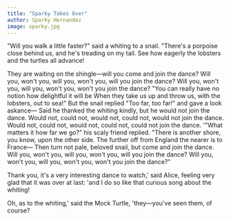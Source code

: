 ```yaml
---
title: "Sparky Takes Over"
author: Sparky Hernandez
image: sparky.jpg
---
```


"Will you walk a little faster?" said a whiting to a snail. "There's a porpoise close behind us, and he's treading on my tail.  See how eagerly the lobsters and the turtles all advance!

They are waiting on the shingle&mdash;will you come and join the dance?  Will you, won't you, will you, won't you, will you join the dance?  Will you, won't you, will you, won't you, won't you join the dance? "You can really have no notion how delightful it will be   When they take us up and throw us, with the lobsters, out to sea!"   But the snail replied "Too far, too far!" and gave a look askance&mdash; Said he thanked the whiting kindly, but he would not join the dance.  Would not, could not, would not, could not, would not join the dance. Would not, could not, would not, could not, could not join the dance. '"What matters it how far we go?" his scaly friend replied. "There is another shore, you know, upon the other side. The further off from England the nearer is to France&mdash; Then turn not pale, beloved snail, but come and join the dance.  Will you, won't you, will you, won't you, will you join the dance?   Will you, won't you, will you, won't you, won't you join the dance?"

Thank you, it's a very interesting dance to watch,' said Alice, feeling  very glad that it was over at last: 'and I do so like that curious song  about the whiting!

Oh, as to the whiting,' said the Mock Turtle, 'they&mdash;you've seen them,  of course?
